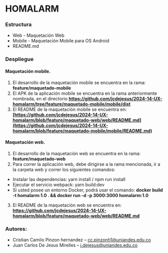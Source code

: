 # HOMALARM

### Estructura
- Web - Maquetación Web
- Mobile - Maquetación Mobile para OS Android
- README.md

### Despliegue

#### Maquetación mobile.
1. El desarrollo de la maquetación mobile se encuentra en la rama: **feature/maquetado-mobile**
2. El APK de la aplicación mobile se encuentra en la rama anteriormente nombrada, en el directorio **https://github.com/jcdejesus/2024-14-UX-homalarm/tree/feature/maquetado-mobile/mobile/dist**
3. El README de la maquetación mobile se encuentra en: **[https://github.com/jcdejesus/2024-14-UX-homalarm/blob/feature/maquetado-web/web/README.md](https://github.com/jcdejesus/2024-14-UX-homalarm/blob/feature/maquetado-mobile/mobile/README.md)**

#### Maquetación web.
1. El desarrollo de la maquetación web se encuentra en la rama: **feature/maquetado-web**
2. Para correr la aplicación web, debe dirigirse a la rama mencionada, ir a la carpeta web y correr los siguientes comandos:
* Instalar las dependencias: yarn install / npm run install
* Ejecutar el servicio webpack: yarn build:dev
* Si usted posee un entorno Docker, podrá usar el comando: **docker build -t homalarm:1.0 . && docker run -d -p 3000:3000 homalarm:1.0**
3. El README de la maquetación web se encuentra en: **https://github.com/jcdejesus/2024-14-UX-homalarm/blob/feature/maquetado-web/web/README.md**



### Autores:
- Cristian Camilo Pinzon hernandez – [cc.pinzonh1@uniandes.edu.co](mailto:cc.pinzonh1@uniandes.edu.co)
- Juan Carlos De Jesus Mirelles – [j.dejesus@uniandes.edu.co](mailto:j.dejesus@uniandes.edu.co)
